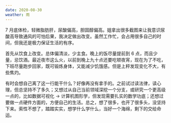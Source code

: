 ```yaml
---
date: 2020-08-30
weather: 雨
---
```


7 月底体检，轻微脂肪肝，尿酸偏高，胆固醇偏高。姐拿出很多截图来让我意识尿酸高导致通风的可怕后果，我决定做出改变。虽然工作忙，会占用很多自己的时间，但我还是极力保证生活的有序。

首先从饮食上改变。总体偏清淡，少主食。晚上的饭尽量提前到 6 点，而且少量，忌饮酒。最近夜市这么火，以前到晚上九十点还要吃顿夜宵，现在为了不吃，下班尽量跑步回家，既可锻炼身体，又能减少饥饿感。但是上秤发现变化不大，有些焦灼。

有时会想自己离了这一行能干什么？好像再没有拿手的。之前试过读法律，读心理，但总坚持不了多久；又想过从自己当前领域深挖一个分支，或研究一个更高级一点的，比如数据可视化 -> 计算机图形学，但发现需要扎实的数学功底；还想过要做一点硬件方面的，方便自己的生活。总之，想了很多，也开了很多头，没坚持下来。索性不想了，踏踏实实，想学什么学什么，当好一个海绵，剩下的交给命运。
